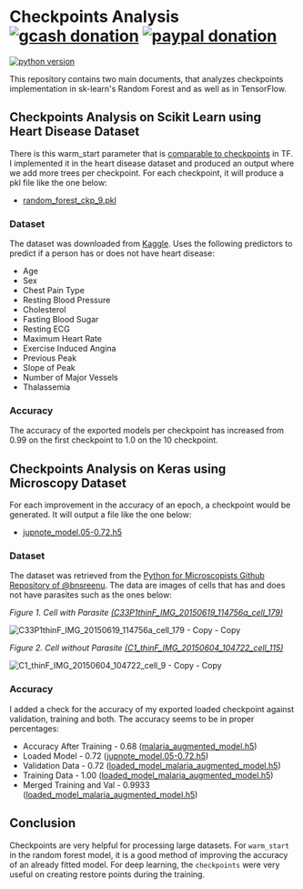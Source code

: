 # Checkpoints Analysis [![gcash donation][1]][2] [![paypal donation][3]][4]
[![python version][7]][8]
 
 
This repository contains two main documents, that analyzes checkpoints implementation in sk-learn's Random Forest and as well as in TensorFlow.

## Checkpoints Analysis on Scikit Learn using Heart Disease Dataset
There is this warm_start parameter that is [comparable to checkpoints](https://datascience.stackexchange.com/questions/49012/checkpoints-in-sklearn) in TF. I implemented it in the heart disease dataset and produced an output where we add more trees per checkpoint. For each checkpoint, it will produce a pkl file like the one below:
 * [random_forest_ckp_9.pkl](https://github.com/mcabanlit/checkpoints-analysis/blob/main/saved_models/random-forest/random_forest_ckp_9.pkl)

### Dataset
The dataset was downloaded from [Kaggle](https://www.kaggle.com/datasets/johnsmith88/heart-disease-dataset).
Uses the following predictors to predict if a person has or does not have heart disease:
  * Age
  * Sex
  * Chest Pain Type
  * Resting Blood Pressure
  * Cholesterol
  * Fasting Blood Sugar
  * Resting ECG
  * Maximum Heart Rate
  * Exercise Induced Angina
  * Previous Peak
  * Slope of Peak
  * Number of Major Vessels
  * Thalassemia
 
### Accuracy
The accuracy of the exported models per checkpoint has increased from 0.99 on the first checkpoint to 1.0 on the 10 checkpoint. 

###  
  
    

## Checkpoints Analysis on Keras using Microscopy Dataset
For each improvement in the accuracy of an epoch, a checkpoint would be generated. It will output a file like the one below:
* [jupnote_model.05-0.72.h5](https://github.com/mcabanlit/checkpoints-analysis/blob/main/saved_models/jupnote_model.05-0.72.h5)

### Dataset
The dataset was retrieved from the [Python for Microscopists Github Repository of @bnsreenu](https://github.com/bnsreenu/python_for_microscopists). The data are images of cells that has and does not have parasites such as the ones below:

_Figure 1. Cell with Parasite [(C33P1thinF_IMG_20150619_114756a_cell_179)](https://github.com/mcabanlit/checkpoints-analysis/blob/main/data/cell_images/test/Parasitized/C33P1thinF_IMG_20150619_114756a_cell_179%20-%20Copy%20-%20Copy.png)_ 

![C33P1thinF_IMG_20150619_114756a_cell_179 - Copy - Copy](https://user-images.githubusercontent.com/102983286/176599274-b0171903-e31e-4081-a178-4341a7fd330b.png)



_Figure 2. Cell without Parasite [(C1_thinF_IMG_20150604_104722_cell_115)](https://github.com/mcabanlit/checkpoints-analysis/blob/main/data/cell_images/test/Uninfected/C1_thinF_IMG_20150604_104722_cell_115%20-%20Copy%20-%20Copy.png)_

![C1_thinF_IMG_20150604_104722_cell_9 - Copy - Copy](https://user-images.githubusercontent.com/102983286/176599296-90f57da1-5175-4025-a0ad-9039a7f50466.png)



### Accuracy
I added a check for the accuracy of my exported loaded checkpoint against validation, training and both. The accuracy seems to be in proper percentages:
* Accuracy After Training  - 0.68 ([malaria_augmented_model.h5](https://github.com/mcabanlit/checkpoints-analysis/blob/main/malaria_augmented_model.h5))
* Loaded Model            - 0.72 ([jupnote_model.05-0.72.h5](https://github.com/mcabanlit/checkpoints-analysis/blob/main/saved_models/jupnote_model.05-0.72.h5)) 
* Validation Data          - 0.72 ([loaded_model_malaria_augmented_model.h5](https://github.com/mcabanlit/checkpoints-analysis/blob/main/saved_models/loaded_model_malaria_augmented_model.h5)) 
* Training Data            - 1.00 ([loaded_model_malaria_augmented_model.h5](https://github.com/mcabanlit/checkpoints-analysis/blob/main/saved_models/loaded_model_malaria_augmented_model.h5))
* Merged Training and Val - 0.9933 ([loaded_model_malaria_augmented_model.h5](https://github.com/mcabanlit/checkpoints-analysis/blob/main/saved_models/loaded_model_malaria_augmented_model.h5))


## Conclusion
Checkpoints are very helpful for processing large datasets. For `warm_start` in the random forest model, it is a good method of improving the accuracy of an already fitted model. For deep learning, the `checkpoints` were very useful on creating restore points during the training.


[1]: https://img.shields.io/badge/donate-gcash-green
[2]: https://drive.google.com/file/d/1JeMx5_S7VBBT-3xO7mV9YOMfESeV3eKa/view

[3]: https://img.shields.io/badge/donate-paypal-blue
[4]: https://www.paypal.com/paypalme/mcabanlitph

[7]: https://img.shields.io/badge/python-3.10-blue
[8]: https://www.python.org/
